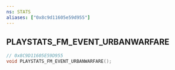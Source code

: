 ```yaml
---
ns: STATS
aliases: ["0x8c9d11605e59d955"]
---
```

## PLAYSTATS_FM_EVENT_URBANWARFARE

```c
// 0x8C9D11605E59D955
void PLAYSTATS_FM_EVENT_URBANWARFARE();
```
